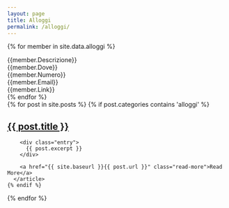 ```yaml
---
layout: page
title: Alloggi
permalink: /alloggi/
---
```

{% for member in site.data.alloggi %}
<div class="panel panel-info">
<div class="panel-heading">
{{member.Descrizione}}
</div>
<div class="panel-body">
<div class="row">
{{member.Dove}}
</div>
<div class="row">
{{member.Numero}}
</div>
<div class="row">
{{member.Email}}
</div>
<div class="row">
{{member.Link}}
</div>
<div class="row">
</div>
</div>
</div>
{% endfor %}

<div class="posts">
  {% for post in site.posts %}
    {% if post.categories contains 'alloggi' %}
      <article class="post">
        <h1><a href="{{ site.baseurl }}{{ post.url }}">{{ post.title }}</a></h1>

        <div class="entry">
          {{ post.excerpt }}
        </div>

        <a href="{{ site.baseurl }}{{ post.url }}" class="read-more">Read More</a>
      </article>
    {% endif %}
  {% endfor %}
</div>
